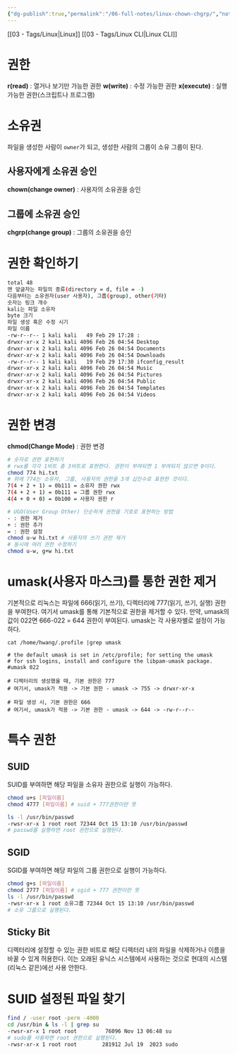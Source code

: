 ```yaml
---
{"dg-publish":true,"permalink":"/06-full-notes/linux-chown-chgrp/","noteIcon":""}
---
```


[[03 - Tags/Linux\|Linux]] [[03 - Tags/Linux CLI\|Linux CLI]]
# 권한
**r(read)** : 열거나 보기만 가능한 권한
**w(write)** : 수정 가능한 권한
**x(execute)** : 실행 가능한 권한(스크립트나 프로그램)

# 소유권
파일을 생성한 사람이 `owner`가 되고, 생성한 사람의 그룹이 소유 그룹이 된다.
## 사용자에게 소유권 승인
**chown(change owner)** : 사용자의 소유권을 승인
## 그룹에 소유권 승인
**chgrp(change group)** : 그룹의 소유권을 승인

# 권한 확인하기
```Bash
total 48
맨 앞글자는 파일의 종류(directory = d, file = -)
다음부터는 소유권자(user 사용자), 그룹(group), other(기타)
숫자는 링크 개수
kali는 파일 소유자
byte 크기
파일 생성 혹은 수정 시기
파일 이름
-rw-r--r-- 1 kali kali   49 Feb 29 17:28 :
drwxr-xr-x 2 kali kali 4096 Feb 26 04:54 Desktop
drwxr-xr-x 2 kali kali 4096 Feb 26 04:54 Documents
drwxr-xr-x 2 kali kali 4096 Feb 26 04:54 Downloads
-rw-r--r-- 1 kali kali   19 Feb 29 17:30 ifconfig_result
drwxr-xr-x 2 kali kali 4096 Feb 26 04:54 Music
drwxr-xr-x 2 kali kali 4096 Feb 26 04:54 Pictures
drwxr-xr-x 2 kali kali 4096 Feb 26 04:54 Public
drwxr-xr-x 2 kali kali 4096 Feb 26 04:54 Templates
drwxr-xr-x 2 kali kali 4096 Feb 26 04:54 Videos
```
# 권한 변경
**chmod(Change Mode)** : 권한 변경
```Bash
# 숫자로 권한 표현하기
# rwx를 각각 1비트 총 3비트로 표현한다. 권한이 부여되면 1 부여되지 않으면 0이다.
chmod 774 hi.txt
# 위에 774는 소유자, 그룹, 사용자의 권한을 3개 십진수로 표현한 것이다.
7(4 + 2 + 1) = 0b111 = 소유자 권한 rwx
7(4 + 2 + 1) = 0b111 = 그룹 권한 rwx
4(4 + 0 + 0) = 0b100 = 사용자 권한 r

# UGO(User Group Other) 단순하게 권한을 기호로 표현하는 방법
- : 권한 제거
+ : 권한 추가
= : 권한 설정
chmod u-w hi.txt # 사용자의 쓰기 권한 제거
# 동시에 여러 권한 수정하기
chmod u-w, g+w hi.txt
```
# umask(사용자 마스크)를 통한 권한 제거
기본적으로 리눅스는 파일에 666(읽기, 쓰기), 디렉터리에 777(읽기, 쓰기, 실행) 권한을 부여한다.
여기서 umask를 통해 기본적으로 권한을 제거할 수 있다.
만약, umask의 값이 022면 666-022 = 644 권한이 부여된다.
umask는 각 사용자별로 설정이 가능하다.
```Shell
cat /home/hwang/.profile |grep umask

# the default umask is set in /etc/profile; for setting the umask
# for ssh logins, install and configure the libpam-umask package.
#umask 022

# 디렉터리의 생성했을 때, 기본 권한은 777
# 여기서, umask가 적용 -> 기본 권한 - umask -> 755 -> drwxr-xr-x

# 파일 생성 시, 기본 권한은 666
# 여기서, umask가 적용 -> 기본 권한 - umask -> 644 -> -rw-r--r--
```
# 특수 권한
## SUID
SUID를 부여하면 해당 파일을 소유자 권한으로 실행이 가능하다.
```Bash
chmod u+s [파일이름]
chmod 4777 [파일이름] # suid + 777권한이란 뜻

ls -l /usr/bin/passwd
-rwsr-xr-x 1 root root 72344 Oct 15 13:10 /usr/bin/passwd
# passwd를 실행하면 root 권한으로 실행된다.
```
## SGID
SGID를 부여하면 해당 파일의 그룹 권한으로 실행이 가능하다.
```Bash
chmod g+s [파일이름]
chmod 2777 [파일이름] # sgid + 777 권한이란 뜻
ls -l /usr/bin/passwd
-rwsr-xr-x 1 root 소유그룹 72344 Oct 15 13:10 /usr/bin/passwd
# 소유 그룹으로 실행된다.
```
## Sticky Bit
디렉터리에 설정할 수 있는 권한 비트로 해당 디렉터리 내의 파일을 삭제하거나 이름을 바꿀 수 있게 허용한다.
이는 오래된 유닉스 시스템에서 사용하는 것으로 현대의 시스템(리눅스 같은)에선 사용 안한다.
# SUID 설정된 파일 찾기
```Bash
find / -user root -perm -4000
cd /usr/bin & ls -l | grep su
-rwsr-xr-x 1 root root         76096 Nov 13 06:48 su
# sudo를 사용하면 root 권한으로 실행된다.
-rwsr-xr-x 1 root root        281912 Jul 19  2023 sudo
```